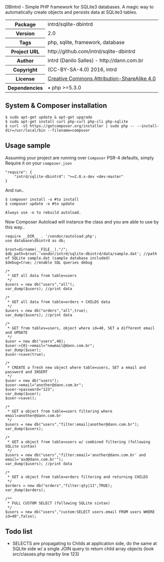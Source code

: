 <!-- docbloc -->
<span id='docbloc'>
DBIntrd - Simple PHP framework for SQLite3 databases. A magic way to automatically create objects and persists data at SQLite3 tables.
<table>
<tr>
<th>Package</th>
<td>intrd/sqlite-dbintrd</td>
</tr>
<tr>
<th>Version</th>
<td>2.0</td>
</tr>
<tr>
<th>Tags</th>
<td>php, sqlite, framework, database</td>
</tr>
<tr>
<th>Project URL</th>
<td>http://github.com/intrd/sqlite-dbintrd</td>
</tr>
<tr>
<th>Author</th>
<td>intrd (Danilo Salles) - http://dann.com.br</td>
<tr>
<th>Copyright</th>
<td>(CC-BY-SA-4.0) 2016, intrd</td>
</tr>
<tr>
<th>License</th>
<td><a href='http://creativecommons.org/licenses/by-sa/4.0'>Creative Commons Attribution-ShareAlike 4.0</a></td>
</tr>
<tr>
<th>Dependencies</th>
<td> &#8226; php >=5.3.0</td>
</tr>
</table>
</span>
<!-- @docbloc 1.1 -->

## System & Composer installation
```
$ sudo apt-get update & apt-get upgrade
$ sudo apt-get install curl php-curl php-cli php-sqlite
$ curl -sS https://getcomposer.org/installer | sudo php -- --install-dir=/usr/local/bin --filename=composer
```

## Usage sample

Assuming your project are running over `Composer` PSR-4 defaults, simply Require it on your `composer.json`
```
"require": {
    "intrd/sqlite-dbintrd": ">=2.0.x-dev <dev-master"
}
```
And run..
```
$ composer install -o #to install
$ composer update -o #to update

Always use -o to rebuild autoload.
```
Now Composer Autoload will instance the class and you are able to use by this way..

```
require __DIR__ . '/vendor/autoload.php';
use database\dbintrd as db;

$root=dirname(__FILE__)."/"; 
$db_path=$root.'vendor/intrd/sqlite-dbintrd/data/sample.dat'; //path of SQLite sample.dat (sample database included)
$debug=true; //enable SQL queries debug

/*
 * GET all data from table=users
 */
$users = new db("users","all"); 
var_dump($users); //print data

/*
 * GET all data from table=orders + CHILDS data
 */
$users = new db("orders","all",true); 
var_dump($users); //print data

/*
 * GET from tables=users, object where id=40, SET a different email and UPDATE
 */
$user = new db("users",40); 
$user->{0}->email="newmail@dann.com.br"; 
var_dump($user); 
$user->save(true); 

/*
 * CREATE a fresh new object where table=users, SET a email and password and INSERT 
 */
$user = new db("users"); 
$user->email="another@dann.com.br"; 
$user->password="123"; 
var_dump($user);
$user->save(); 

/*
 * GET a object from table=users filtering where email=another@dann.com.br
 */
$users = new db("users","filter:email|another@dann.com.br"); 
var_dump($users); 

/*
 * GET a object from table=users w/ combined filtering (following SQLite sintax)
 */
$users = new db("users","filter:email='another@dann.com.br' and email='asd@dann.com.br'"); 
var_dump($users); //print data

/*
 * GET a object from table=orders filtering and returning CHILDS
 */
$orders = new db("orders","filter:qty|11",TRUE); 
var_dump($orders); 

/**
 * FULL CUSTOM SELECT (following SQLite sintax)
 */
$users = new db("users","custom:SELECT users.email FROM users WHERE id=40",false);

```

## Todo list

* SELECTS are propagating to Childs at application side, do the same at SQLite side w/ a single JOIN query to return child array objects (look src/classes.php nearby line 123) 